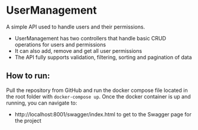 # UserManagement

A simple API used to handle users and their permissions.
- UserManagement has two controllers that handle basic CRUD operations for users and permissions
- It can also add, remove and get all user permissions
- The API fully supports validation, filtering, sorting and pagination of data

## How to run:

Pull the repository from GitHub and run the docker compose file located in the root folder with `docker-compose up`.
Once the docker container is up and running, you can navigate to:
- http://localhost:8001/swagger/index.html to get to the Swagger page for the project
